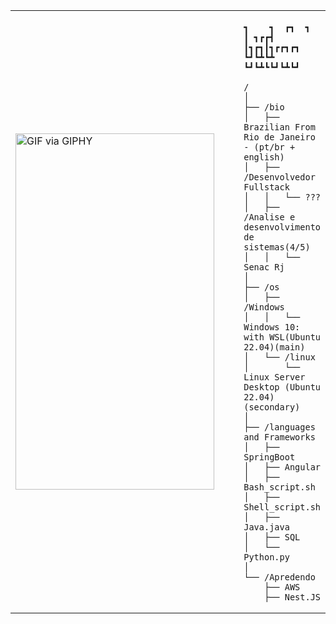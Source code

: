 <table>
  <tr>
    <td style="width: 100%;">
       <img src="https://media.giphy.com/media/GlnM3iEfIWJ39iWPNQ/giphy.gif" width="318" height="570" alt="GIF via GIPHY" />
    </td>
    <td style="width: 50%; vertical-align: top;">
      <p style="font-family: monospace; font-size: 16px;">
       
        
    ┓    ┓  ┏┓  ┓      
    ┃ ┓┏┏┫  ┃┓┏┓┃┓┏┏┓┏┓
    ┗┛┗┻┗┻  ┗┛┗┻┗┗┛┗┻┗┛
                   
                                   

  </p>

    /
    │
    ├── /bio
    │   ├── Brazilian From Rio de Janeiro - (pt/br + english)
    │   ├── /Desenvolvedor Fullstack
    │   │   └── ???
    │   ├── /Analise e desenvolvimento de sistemas(4/5)
    │   │   └── Senac Rj
    │
    ├── /os
    │   ├── /Windows
    │   │   └──  Windows 10: with WSL(Ubuntu 22.04)(main)
    │   └── /linux
    │       └── Linux Server Desktop (Ubuntu 22.04)(secondary)
    │
    ├── /languages and Frameworks
    │   ├── SpringBoot
    │   ├── Angular
    │   ├── Bash_script.sh
    │   ├── Shell_script.sh
    │   ├── Java.java
    │   ├── SQL
    │   └── Python.py
    │
    └── /Apredendo
        ├── AWS
        ├── Nest.JS
        
  </tr>
</table>
